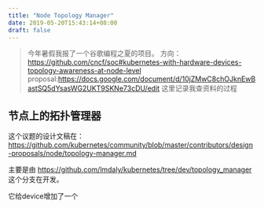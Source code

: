 ```yaml
---
title: "Node Topology Manager"
date: 2019-05-20T15:43:14+08:00
draft: false
---
```


> 今年暑假我报了一个谷歌编程之夏的项目。
> 方向：https://github.com/cncf/soc#kubernetes-with-hardware-devices-topology-awareness-at-node-level
> proposal:https://docs.google.com/document/d/10jZMwC8chOJknEwBastSQ5dYsasWG2UKT9SKNe73cDU/edit
> 这里记录我查资料的过程

## 节点上的拓扑管理器

这个议题的设计文稿在：https://github.com/kubernetes/community/blob/master/contributors/design-proposals/node/topology-manager.md

主要是由 https://github.com/lmdaly/kubernetes/tree/dev/topology_manager 这个分支在开发。

它给device增加了一个
